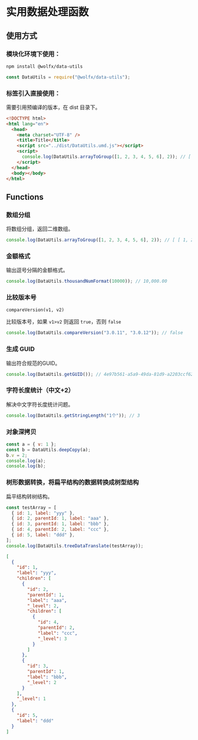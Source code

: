 # 实用数据处理函数

## 使用方式

### 模块化环境下使用：

```bash
npm install @wolfx/data-utils
```

```javascript
const DataUtils = require("@wolfx/data-utils");
```

### 标签引入直接使用：

需要引用预编译的版本，在 dist 目录下。

```html
<!DOCTYPE html>
<html lang="en">
  <head>
    <meta charset="UTF-8" />
    <title>Title</title>
    <script src="../dist/DataUtils.umd.js"></script>
    <script>
      console.log(DataUtils.arrayToGroup([1, 2, 3, 4, 5, 6], 2)); // [ [ 1, 2 ], [ 3, 4 ], [ 5, 6 ] ]
    </script>
  </head>
  <body></body>
</html>
```

## Functions

### 数组分组

将数组分组，返回二维数组。

```javascript
console.log(DataUtils.arrayToGroup([1, 2, 3, 4, 5, 6], 2)); // [ [ 1, 2 ], [ 3, 4 ], [ 5, 6 ] ]
```

### 金额格式

输出逗号分隔的金额格式。

```javascript
console.log(DataUtils.thousandNumFormat(10000)); // 10,000.00
```

### 比较版本号

`compareVersion(v1, v2)`

比较版本号，如果 `v1>v2` 则返回 `true`，否则 `false`

```javascript
console.log(DataUtils.compareVersion("3.0.11", "3.0.12")); // false
```

### 生成 GUID

输出符合规范的GUID。

```javascript
console.log(DataUtils.getGUID()); // 4e97b561-a5a9-49da-81d9-a2203ccf62f6
```

### 字符长度统计（中文+2）

解决中文字符长度统计问题。

```javascript
console.log(DataUtils.getStringLength("1个")); // 3
```

### 对象深拷贝

```javascript
const a = { v: 1 };
const b = DataUtils.deepCopy(a);
b.v = 2;
console.log(a);
console.log(b);
```

### 树形数据转换，将扁平结构的数据转换成树型结构

扁平结构转树结构。

```javascript
const testArray = [
  { id: 1, label: "yyy" },
  { id: 2, parentId: 1, label: "aaa" },
  { id: 3, parentId: 1, label: "bbb" },
  { id: 4, parentId: 2, label: "ccc" },
  { id: 5, label: "ddd" },
];
console.log(DataUtils.treeDataTranslate(testArray));
```

```json
[
  {
    "id": 1,
    "label": "yyy",
    "children": [
      {
        "id": 2,
        "parentId": 1,
        "label": "aaa",
        "_level": 2,
        "children": [
          {
            "id": 4,
            "parentId": 2,
            "label": "ccc",
            "_level": 3
          }
        ]
      },
      {
        "id": 3,
        "parentId": 1,
        "label": "bbb",
        "_level": 2
      }
    ],
    "_level": 1
  },
  {
    "id": 5,
    "label": "ddd"
  }
]
```
